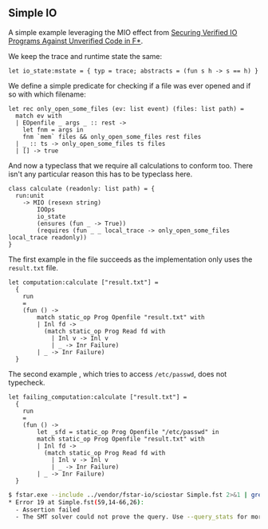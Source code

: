 Simple IO
---------

A simple example leveraging the MIO effect from [Securing Verified IO Programs Against Unverified Code in F*](https://dl.acm.org/doi/10.1145/3632916).

We keep the trace and runtime state the same:

<!-- $MDX file=Simple.fst,part=state -->
```fstar
let io_state:mstate = { typ = trace; abstracts = (fun s h -> s == h) }
```

We define a simple predicate for checking if a file was ever opened and if so
with which filename:

<!-- $MDX file=Simple.fst,part=check-files -->
```fstar
let rec only_open_some_files (ev: list event) (files: list path) =
  match ev with
  | EOpenfile _ args _ :: rest ->
    let fnm = args in
    fnm `mem` files && only_open_some_files rest files
  | _ :: ts -> only_open_some_files ts files
  | [] -> true
```

And now a typeclass that we require all calculations to conform too. There isn't any particular reason this has to be typeclass here.

<!-- $MDX file=Simple.fst,part=calculate -->
```fstar
class calculate (readonly: list path) = {
  run:unit
    -> MIO (resexn string)
        IOOps
        io_state
        (ensures (fun _ -> True))
        (requires (fun _ _ local_trace -> only_open_some_files local_trace readonly))
}
```

The first example in the file succeeds as the implementation only uses the `result.txt` file.

<!-- $MDX file=Simple.fst,part=computation -->
```fstar
let computation:calculate ["result.txt"] =
  {
    run
    =
    (fun () ->
        match static_op Prog Openfile "result.txt" with
        | Inl fd ->
          (match static_op Prog Read fd with
            | Inl v -> Inl v
            | _ -> Inr Failure)
        | _ -> Inr Failure)
  }
```

The second example , which tries to access `/etc/passwd`, does not typecheck.

<!-- $MDX file=Simple.fst,part=failing_computation -->
```fstar
let failing_computation:calculate ["result.txt"] =
  {
    run
    =
    (fun () ->
        let _sfd = static_op Prog Openfile "/etc/passwd" in
        match static_op Prog Openfile "result.txt" with
        | Inl fd ->
          (match static_op Prog Read fd with
            | Inl v -> Inl v
            | _ -> Inr Failure)
        | _ -> Inr Failure)
  }
```

```sh
$ fstar.exe --include ../vendor/fstar-io/sciostar Simple.fst 2>&1 | grep -A 2 Error
* Error 19 at Simple.fst(59,14-66,26):
  - Assertion failed
  - The SMT solver could not prove the query. Use --query_stats for more
```
